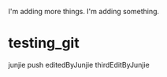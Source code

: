 I'm adding more things.
I'm adding something.
# testing_git

junjie push editedByJunjie thirdEditByJunjie
